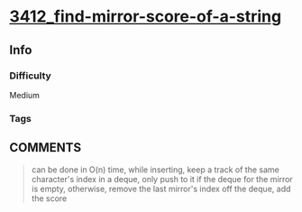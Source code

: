 # [3412_find-mirror-score-of-a-string](https://leetcode.com/problems/find-mirror-score-of-a-string/description/)

## Info

### Difficulty

Medium

### Tags



## __COMMENTS__

> can be done in O(n) time, while inserting, keep a track of the same character's index in a deque, only push to it if the deque for the mirror is empty, otherwise, remove the last mirror's index off the deque, add the score
